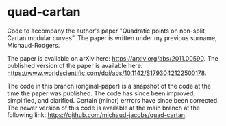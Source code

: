 # quad-cartan
Code to accompany the author's paper "Quadratic points on non-split Cartan modular curves".
The paper is written under my previous surname, Michaud-Rodgers.

The paper is available on arXiv here: https://arxiv.org/abs/2011.00590.
The published version of the paper is available here: https://www.worldscientific.com/doi/abs/10.1142/S1793042122500178.

The code in this branch (original-paper) is a snapshot of the code at the time the paper was published. The code has since been improved, simplified, and clarified. Certain (minor) errrors have since been corrected. The newer version of this code is available at the main branch at the following link: https://github.com/michaud-jacobs/quad-cartan.
